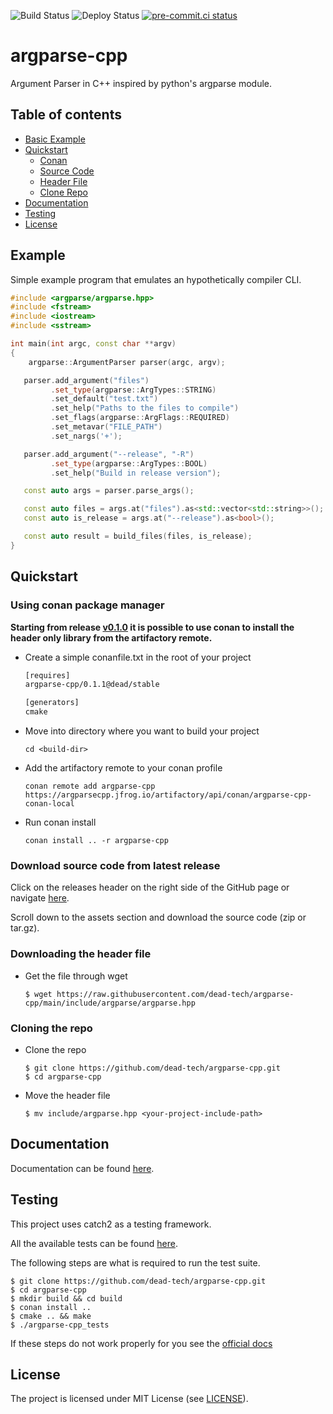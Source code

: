 ![Build Status](https://github.com/dead-tech/argparse-cpp/actions/workflows/linux.yml/badge.svg)
![Deploy Status](https://github.com/dead-tech/argparse-cpp/actions/workflows/deploy.yml/badge.svg)
[![pre-commit.ci status](https://results.pre-commit.ci/badge/github/dead-tech/argparse-cpp/main.svg)](https://results.pre-commit.ci/latest/github/dead-tech/argparse-cpp/main)
# argparse-cpp

Argument Parser in C++ inspired by python's argparse module.

## Table of contents
   * [Basic Example](#example)
   * [Quickstart](#quickstart)
      * [Conan](#using-conan-package-manager)
      * [Source Code](#download-source-code-from-latest-release)
      * [Header File](#downloading-the-header-file)
      * [Clone Repo](#cloning-the-repo)
   * [Documentation](#documentation)
   * [Testing](#testing)
   * [License](#license)

## Example

Simple example program that emulates an hypothetically compiler CLI.

```cpp
#include <argparse/argparse.hpp>
#include <fstream>
#include <iostream>
#include <sstream>

int main(int argc, const char **argv)
{
    argparse::ArgumentParser parser(argc, argv);

   parser.add_argument("files")
         .set_type(argparse::ArgTypes::STRING)
         .set_default("test.txt")
         .set_help("Paths to the files to compile")
         .set_flags(argparse::ArgFlags::REQUIRED)
         .set_metavar("FILE_PATH")
         .set_nargs('+');

   parser.add_argument("--release", "-R")
         .set_type(argparse::ArgTypes::BOOL)
         .set_help("Build in release version");

   const auto args = parser.parse_args();

   const auto files = args.at("files").as<std::vector<std::string>>();
   const auto is_release = args.at("--release").as<bool>();

   const auto result = build_files(files, is_release);
}
```

## Quickstart

### Using conan package manager

**Starting from release [v0.1.0](https://github.com/dead-tech/argparse-cpp/releases/tag/v0.1.0) it is possible to use conan to install the header only library from the artifactory remote.**

- Create a simple conanfile.txt in the root of your project

   ```txt
   [requires]
   argparse-cpp/0.1.1@dead/stable

   [generators]
   cmake
   ```

- Move into directory where you want to build your project

   ```console
   cd <build-dir>
   ```

- Add the artifactory remote to your conan profile

   ```console
   conan remote add argparse-cpp https://argparsecpp.jfrog.io/artifactory/api/conan/argparse-cpp-conan-local
   ```

- Run conan install

   ```console
   conan install .. -r argparse-cpp
   ```

### Download source code from latest release

Click on the releases header on the right side of the GitHub page or navigate [here](https://github.com/dead-tech/argparse-cpp/releases).

Scroll down to the assets section and download the source code (zip or tar.gz).
### Downloading the header file

- Get the file through wget
   ```console
   $ wget https://raw.githubusercontent.com/dead-tech/argparse-cpp/main/include/argparse/argparse.hpp
   ```

### Cloning the repo

- Clone the repo
   ```console
   $ git clone https://github.com/dead-tech/argparse-cpp.git
   $ cd argparse-cpp
   ```
- Move the header file
   ```console
   $ mv include/argparse.hpp <your-project-include-path>
   ```

## Documentation

Documentation can be found [here](dead-tech.github.io/argparse-cpp).

## Testing

This project uses catch2 as a testing framework.

All the available tests can be found [here](tests/).

The following steps are what is required to run the test suite.

```console
$ git clone https://github.com/dead-tech/argparse-cpp.git
$ cd argparse-cpp
$ mkdir build && cd build
$ conan install ..
$ cmake .. && make
$ ./argparse-cpp_tests
```

If these steps do not work properly for you see the [official docs](https://dead-tech.github.io/argparse-cpp/user_guide/running_tests.html)

## License

The project is licensed under MIT License (see [LICENSE](LICENSE)).
